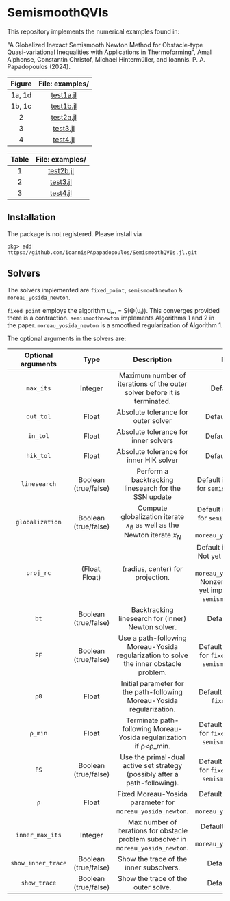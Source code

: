 # SemismoothQVIs

This repository implements the numerical examples found in:

"A Globalized Inexact Semismooth Newton Method for Obstacle-type Quasi-variational Inequalities with Applications in Thermoforming", Amal Alphonse, Constantin Christof, Michael Hintermüller, and Ioannis. P. A. Papadopoulos (2024).

|Figure|File: examples/|
|:-:|:-:|
|1a, 1d|[test1a.jl](https://github.com/ioannisPApapadopoulos/SemismoothQVIs.jl/tree/main/examples/test1/test1a.jl)|
|1b, 1c|[test1b.jl](https://github.com/ioannisPApapadopoulos/SemismoothQVIs.jl/tree/main/examples/test1/test1b.jl)|
|2|[test2a.jl](https://github.com/ioannisPApapadopoulos/SemismoothQVIs.jl/tree/main/examples/test2/test2a.jl)|
|3|[test3.jl](https://github.com/ioannisPApapadopoulos/SemismoothQVIs.jl/tree/main/examples/test3/test3.jl)|
|4|[test4.jl](https://github.com/ioannisPApapadopoulos/SemismoothQVIs.jl/tree/main/examples/test4/test4.jl)|

|Table|File: examples/|
|:-:|:-:|
|1|[test2b.jl](https://github.com/ioannisPApapadopoulos/SemismoothQVIs.jl/tree/main/examples/test2/test2b.jl)|
|2|[test3.jl](https://github.com/ioannisPApapadopoulos/SemismoothQVIs.jl/tree/main/examples/test3/test3.jl)|
|3|[test4.jl](https://github.com/ioannisPApapadopoulos/SemismoothQVIs.jl/tree/main/examples/test4/test4.jl)|

## Installation

The package is not registered. Please install via

```pkg> add https://github.com/ioannisPApapadopoulos/SemismoothQVIs.jl.git```

## Solvers

The solvers implemented are `fixed_point`, `semismoothnewton` &  `moreau_yosida_newton`.

`fixed_point` employs the algorithm uᵢ₊₁ = S(Φ(uᵢ)). This converges provided there is a contraction.
`semismoothnewton` implements Algorithms 1 and 2 in the paper.
`moreau_yosida_newton` is a smoothed regularization of Algorithm 1.

The optional arguments in the solvers are:

|Optional arguments|Type|Description|Notes|
|:-:|:-:|:-:|:-:|
|`max_its`|Integer|Maximum number of iterations of the outer solver before it is terminated.|Default is `20`.|
|`out_tol`|Float|Absolute tolerance for outer solver|Default is `1e-10`.|
|`in_tol`|Float|Absolute tolerance for inner solvers|Default is `1e-10`.|
|`hik_tol`|Float|Absolute tolerance for inner HIK solver|Default is `1e-10`.|
|`linesearch`|Boolean (true/false)|Perform a backtracking linesearch for the SSN update|Default is `false`. Only for `semismoothnewton`.|
|`globalization`|Boolean (true/false)|Compute globalization iterate $x_B$ as well as the Newton iterate $x_N$|Default is `false`. Only for `semismoothnewton` and `moreau_yosida_newton`.|
|`proj_rc`|(Float, Float)|(radius, center) for projection.|Default is `(Inf, 0.0)`. Not yet implemented for `moreau_yosida_newton`. Nonzero center not yet implemented for `semismoothnewton`.|
|`bt`|Boolean (true/false)|Backtracking linesearch for (inner) Newton solver.|Default is `true`.|
|`PF`|Boolean (true/false)|Use a path-following Moreau-Yosida regularization to solve the inner obstacle problem.|Default is `true`. Only for `fixed_point` and `semismoothnewton`.|
|`ρ0`|Float|Initial parameter for the path-following Moreau-Yosida regularization.|Default is `1`. Only for `fixed_point`.|
|`ρ_min`|Float|Terminate path-following Moreau-Yosida regularization if ρ<ρ_min.|Default is `1e-6`. Only for `fixed_point` and `semismoothnewton`.|
|`FS`|Boolean (true/false)|Use the primal-dual active set strategy (possibly after a path-following).|Default is `true`. Only for `fixed_point` and `semismoothnewton`.|
|`ρ`|Float|Fixed Moreau-Yosida parameter for `moreau_yosida_newton`.|Default is `1e-5`. Only for `moreau_yosida_newton`.|
|`inner_max_its`|Integer|Max number of iterations for obstacle problem subsolver in `moreau_yosida_newton`.|Default is `400`. Only for `moreau_yosida_newton`.|
|`show_inner_trace`|Boolean (true/false)|Show the trace of the inner subsolvers.|Default is `true`.|
|`show_trace`|Boolean (true/false)|Show the trace of the outer solve.|Default is `true`.|


